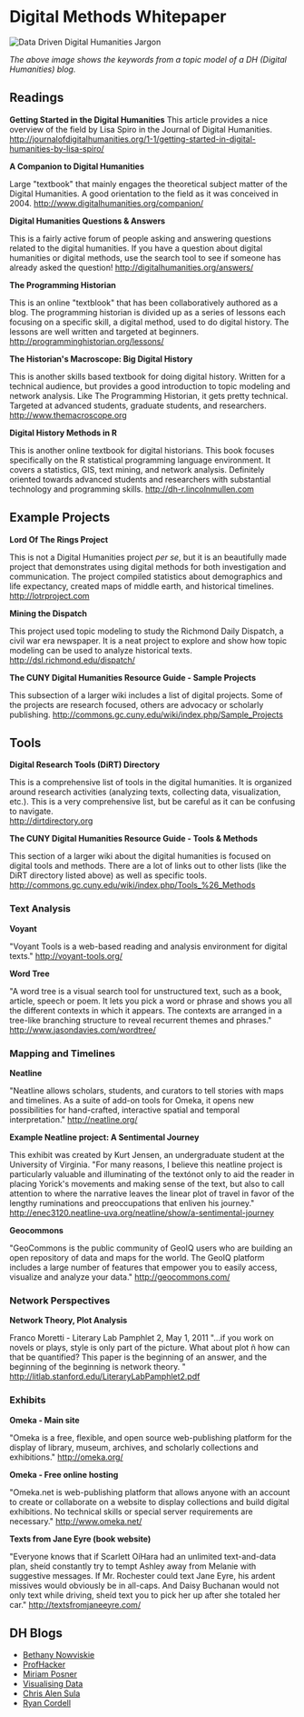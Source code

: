 
# Digital Methods Whitepaper

![Data Driven Digital Humanities Jargon](https://pbs.twimg.com/media/B98AFUyIQAEKo0S.png:large)

*The above image shows the keywords from a topic model of a DH (Digital Humanities) blog.* 

## Readings

**Getting Started in the Digital Humanities**
This article provides a nice overview of the field by Lisa Spiro in the Journal of Digital Humanities.
http://journalofdigitalhumanities.org/1-1/getting-started-in-digital-humanities-by-lisa-spiro/


**A Companion to Digital Humanities**

Large "textbook" that mainly engages the theoretical subject matter of the Digital Humanities. A good orientation to the field as it was conceived in 2004.
http://www.digitalhumanities.org/companion/


**Digital Humanities Questions & Answers**

This is a fairly active forum of people asking and answering questions related to the digital humanities. If you have a question about digital humanities or digital methods, use the search tool to see if someone has already asked the question!
http://digitalhumanities.org/answers/

**The Programming Historian**

This is an online "textblook" that has been collaboratively authored as a blog. The programming historian is divided up as a series of lessons each focusing on a specific skill, a digital method, used to do digital history. The lessons are well written and targeted at beginners.
http://programminghistorian.org/lessons/

**The Historian's Macroscope: Big Digital History**

This is another skills based textbook for doing digital history. Written for a technical audience, but provides a good introduction to topic modeling and network analysis. Like The Programming Historian, it gets pretty technical. Targeted at advanced students, graduate students, and researchers.
http://www.themacroscope.org

**Digital History Methods in R**

This is another online textbook for digital historians. This book focuses specifically on the R statistical programming language environment. It covers a statistics, GIS, text mining, and network analysis. Definitely oriented towards advanced students and researchers with substantial technology and programming skills.
http://dh-r.lincolnmullen.com




## Example Projects

**Lord Of The Rings Project**

This is not a Digital Humanities project *per se*, but it is an beautifully made project that demonstrates using digital methods for both investigation and communication. The project compiled statistics about demographics and life expectancy, created maps of middle earth, and historical timelines. 
http://lotrproject.com 

**Mining the Dispatch**

This project used topic modeling to study the Richmond Daily Dispatch, a civil war era newspaper. It is a neat project to explore and show how topic modeling can be used to analyze historical texts.
http://dsl.richmond.edu/dispatch/


**The CUNY Digital Humanities Resource Guide - Sample Projects**

This subsection of a larger wiki includes a list of digital projects. Some of the projects are research focused, others are advocacy or scholarly publishing.
http://commons.gc.cuny.edu/wiki/index.php/Sample_Projects


## Tools

**Digital Research Tools (DiRT) Directory**

This is a comprehensive list of tools in the digital humanities. It is organized around research activities (analyzing texts, collecting data, visualization, etc.). This is a very comprehensive list, but be careful as it can be confusing to navigate.  
http://dirtdirectory.org

**The CUNY Digital Humanities Resource Guide - Tools & Methods**

This section of a larger wiki about the digital humanities is focused on digital tools and methods. There are a lot of links out to other lists (like the DiRT directory listed above) as well as specific tools.
http://commons.gc.cuny.edu/wiki/index.php/Tools_%26_Methods



### Text Analysis

**Voyant**

"Voyant Tools is a web-based reading and analysis environment for digital texts."
http://voyant-tools.org/

**Word Tree**

"A word tree is a visual search tool for unstructured text, such as a book, article, speech or poem. It lets you pick a word or phrase and shows you all the different contexts in which it appears. The contexts are arranged in a tree-like branching structure to reveal recurrent themes and phrases."
http://www.jasondavies.com/wordtree/


### Mapping and Timelines

**Neatline**

"Neatline allows scholars, students, and curators to tell stories with maps and timelines. As a suite of add-on tools for Omeka, it opens new possibilities for hand-crafted, interactive spatial and temporal interpretation."
http://neatline.org/

**Example Neatline project: A Sentimental Journey**

This exhibit was created by Kurt Jensen, an undergraduate student at the University of Virginia.
"For many reasons, I believe this neatline project is particularly valuable and illuminating of the textónot only to aid the reader in placing Yorick's movements and making sense of the text, but also to call attention to where the narrative leaves the linear plot of travel in favor of the lengthy ruminations and preoccupations that enliven his journey."
http://enec3120.neatline-uva.org/neatline/show/a-sentimental-journey

**Geocommons**

"GeoCommons is the public community of GeoIQ users who are building an open repository of data and maps for the world. The GeoIQ platform includes a large number of features that empower you to easily access, visualize and analyze your data."
http://geocommons.com/



### Network Perspectives

**Network Theory, Plot Analysis**

Franco Moretti - Literary Lab Pamphlet 2, May 1, 2011
"...if you work on novels or plays, style is only part of the picture. What about plot ñ how can that be quantified? This paper is the beginning of an answer, and the beginning of the beginning is network theory. "
http://litlab.stanford.edu/LiteraryLabPamphlet2.pdf


### Exhibits

**Omeka - Main site**

"Omeka is a free, flexible, and open source web-publishing platform for the display of library, museum, archives, and scholarly collections and exhibitions."
http://omeka.org/

**Omeka - Free online hosting**

"Omeka.net is web-publishing platform that allows anyone with an account to create or collaborate on a website to display collections and build digital exhibitions. No technical skills or special server requirements are necessary."
http://www.omeka.net/

**Texts from Jane Eyre (book website)**

"Everyone knows that if Scarlett OíHara had an unlimited text-and-data plan, sheíd constantly try to tempt Ashley away from Melanie with suggestive messages. If Mr. Rochester could text Jane Eyre, his ardent missives would obviously be in all-caps. And Daisy Buchanan would not only text while driving, sheíd text you to pick her up after she totaled her car."
http://textsfromjaneeyre.com/

## DH Blogs

- [Bethany Nowviskie](http://nowviskie.org/)
- [ProfHacker](http://chronicle.com/blogs/profhacker/)
- [Miriam Posner](http://miriamposner.com/blog/)
- [Visualising Data](http://www.visualisingdata.com/index.php/blog/)
- [Chris Alen Sula](http://chrisalensula.org/)
- [Ryan Cordell](http://ryancordell.org/)

